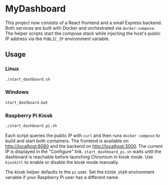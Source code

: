 # MyDashboard

This project now consists of a React frontend and a small Express backend.
Both services are built with Docker and orchestrated via `docker-compose`.
The helper scripts start the compose stack while injecting the host's public IP
address via the `PUBLIC_IP` environment variable.

## Usage

### Linux

```sh
./start_dashboard.sh
```

### Windows

```bat
start_dashboard.bat
```

### Raspberry Pi Kiosk

```sh
./start_dashboard_pi.sh
```

Each script queries the public IP with `curl` and then runs `docker compose`
to build and start both containers. The frontend is available on
[http://localhost:8080](http://localhost:8080) and the backend on
[http://localhost:3000](http://localhost:3000). The current IP is displayed in
the "Configure" link.
`start_dashboard_pi.sh` waits until the dashboard is reachable before
launching Chromium in kiosk mode. Use `kioskctl` to enable or disable the
kiosk mode manually.

The kiosk helper defaults to the `pi` user. Set the `KIOSK_USER` environment
variable if your Raspberry Pi user has a different name.

